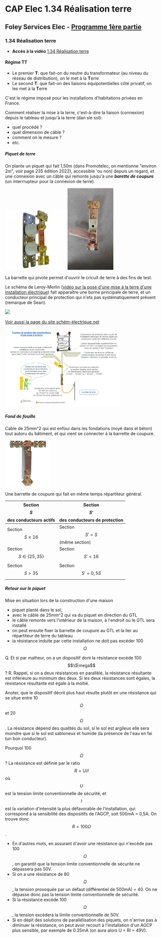 # CAP Elec 1.34 Réalisation terre
## Foley Services Elec - [Programme 1ère partie](../1ere_partie/README.md)

### 1.34 Réalisation terre

- **Accès à la vidéo** [1.34 Réalisation terre](https://youtu.be/XEFzNvb5wEM)

#### Régime TT

- Le premier **T**: que fait-on du neutre du transformateur (au niveau du réseau de distribution), on le met à la **T**erre
- Le second **T**: que fait-on des liaisons équipotentielles côté privatif, on les met à la **T**erre

C'est le régime imposé pour les installations d'habitations privées en France.

Comment réaliser la mise à la terre, c'est-à-dire la liaison (connexion) depuis le tableau et jusqu'à la terre (dan sle sol):

- quel procédé ?
- quel dimension de câble ?
- comment on le mesure ?
- etc.

##### Piquet de terre

On plante un piquet qui fait 1,50m (dans Promotelec, on mentionne "environ 2m", voir page 235 édition 2022), accessible 'ou non) depuis un regard, et une connexion avec un câble qui remonte jusqu'à une ***barette de coupure*** (un interrrupteur pour la connexion de terre).

<img src="./images/Barrette_de_coupure1.jpg" width="40%">
<img src="./images/Barrette_de_coupure2.jpg" width="30%">

La barrette qui pivote permet d'ouvrir le cricuit de terre à des fins de test.

Le schéma de Leroy-Merlin ([vidéo sur la pose d'une mise à la terre d'une installation électrique](https://www.youtube.com/watch?v=fubaZVyvwGs&ab_channel=LeroyMerlin)) fait apparaître une borne principale de terre, et un conducteur principal de protection qui n'ets pas systématiquement présent (remarque de Sean).

<img src="./images/Terre_schema_Leroy_Merlin.png" width="50%">

[Voir aussi la page du site schém-électrique.net](https://www.schema-electrique.net/mise-a-la-terre-installation-electrique-norme-NF-C-15-100.html)

<img src="./images/Mise_a_la_terre_schema_electrique_net.png" width="75%">

##### Fond de fouille

Cable de 25mm^2 qui est enfoui dans les fondations (noyé dans el béton) tout autoru du bâtiment, et qui vient se connecter à la barrette de coupure.

<img src="./images/Barrete_de_coupre_repartiteur_general.jpg" width="30%">

Une barrette de coupure qui fait en même temps répartiteur général.

| Section $$S$$ des conducteurs actifs | Section $$S'$$ des conducteurs de protection |
|--------------------------------|---------------------------------------|
| Section $$S \leq 16$$ | Section $$S' = S$$ (même section) |
| Section $$S \in \{ 25, 35 \}$$ | Section $$S' = 16$$ |
| Section $$S > 35$$ | Section $$S' = 0,5 S$$ |


##### Retour sur le piquet

Mise en situation lors de la construction d'une maison

- piquet planté dans le sol,
- avec le câble de 25mm^2 qui va du piquet en direction du GTL
- le câble remonte vers l'intérieur de la maison, à l'endroit où le GTL sera installé
- on peut ensuite fixer la barrette de coupure au GTL et la lier au répartiteur de terre du tableau
- la résistance induite par cette installation ne doit pas excéder 100 $$\Omega$$

Q. Et si par malheur, on a un dispositif dont la résistance excède 100 $$\Œmega$$ ?
R. Rappel, si on a deux résistances en parallèle, la résistance résultante est inférieure au minimum des deux. Si les deux résistances sont égales, la résistance résultante est égale à la moitié.

Anoter, que le dispositif décrit plus haut résulte plutôt en une résistance qui se situe entre 10 $$\Omega$$ et 20 $$\Omega$$. La résistance dépend des qualités du sol, si le sol est argileux elle sera moindre que si le sol est sabloneux et humide (la présence de l'eau en fai tun bon conducteur).

Pourquoi 100 $$\Omega$$ ? La résistance est définie par le ratio $$R = U / I$$ où $$U$$ est la tension limite conventionnelle de sécurité, et $$I$$ est la variation d'intensité la plus défavorable de l'installation, qui correspond à la sensibilité des dispositifs de l'AGCP, soit 500mA = 0,5A. On trouve donc $$R = 100\Omega$$.

- En d'autres mots, en assurant d'avoir une résistance qui n'excède pas 100$$\Omega$$, on garantit que la tension limite conventionnelle de sécurité ne dépassera pas 50V.
- Si on a une résistance de 80$$\Omega$$, la tension provoquée par un défaut (différentiel de 500mA) = 40. On ne dépasse donc pas la tension limite conventionnelle de sécurité.
- Si la résistance excède 100$$\Omega$$, la tension excèdera la limite conventionnelle de 50V.
- Si en dépit des solutions de parallélisation des piquets, on n'arrive pas à diminuer la résistance, on peut avoir recourt à l'installation d'un AGCP plus sensible, par exemple de 0.35mA (on aura alors U = RI = 49V).